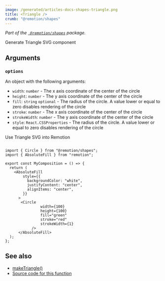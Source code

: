 ```yaml
---
image: /generated/articles-docs-shapes-triangle.png
title: <Triangle />
crumb: "@remotion/shapes"
---
```


_Part of the [` @remotion/shapes`](/docs/shapes) package._

Generate Triangle SVG component

## Arguments

### `options`
An object with the following arguments:

- `width`: `number` - The x axis coordinate of the center of the circle
- `height`: `number` - The y axis coordinate of the center of the circle
- `fill`: `string` `optional` - The radius of the circle. A value lower or equal to zero disables rendering of the circle
- `stroke`: `number` - The x axis coordinate of the center of the circle
- `strokeWidth`: `number` - The y axis coordinate of the center of the circle
- `style`: `React.CSSProperties` - The radius of the circle. A value lower or equal to zero disables rendering of the circle


Use Triangle SVG into Remotion

```tsx twoslash

import { Circle } from "@remotion/shapes";
import { AbsoluteFill } from "remotion";

export const MyComposition = () => {
  return (
    <AbsoluteFill
        style={{
          backgroundColor: "white",
          justifyContent: "center",
          alignItems: "center",
        }}
      >
       <Circle
				width={100}
				height={100}
				fill="green"
				stroke="red"
				strokeWidth={1}
			/>
      </AbsoluteFill>
  );
};
```

## See also
- [makeTriangle()](/docs/shapes/make-triangle)
- [Source code for this function](https://github.com/remotion-dev/remotion/blob/main/packages/shapes/src/make-triangle.tsx)
